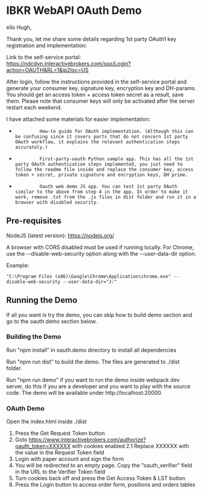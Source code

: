 # IBKR WebAPI OAuth Demo
ello Hugh,

 

Thank you, let me share some details regarding 1st party OAuth1 key registration and implementation:

Link to the self-service portal: https://ndcdyn.interactivebrokers.com/sso/Login?action=OAUTH&RL=1&ip2loc=US

After login, follow the instructions provided in the self-service portal and generate your consumer key, signature key, encryption key and DH-params. You should get an access token + access token secret as a result, save them. Please note that consumer keys will only be activated after the server restart each weekend.

I have attached some materials for easier implementation:

-              How-to guide for OAuth implementation. (Although this can be confusing since it covers parts that do not concern 1st party OAuth workflow, it explains the relevant authentication steps accurately.)

-              First-party-oauth Python sample app. This has all the 1st party OAuth authentication steps implemented, you just need to follow the readme file inside and replace the consumer key, access token + secret, private signature and encryption keys, DH prime.

-              Oauth web demo JS app. You can test 1st party OAuth similar to the above from step 4 in the app. In order to make it work, remove .txt from the .js files in dist folder and run it in a browser with disabled security.


## Pre-requisites

NodeJS (latest version): https://nodejs.org/

A browser with CORS disabled must be used if running locally. For Chrome, use the --disable-web-security option along with the --user-data-dir option.

Example:

`"C:\Program Files (x86)\Google\Chrome\Application\chrome.exe" --disable-web-security --user-data-dir="J:"`

## Running the Demo

If all you want is try the demo, you can skip how to build demo section and go to the oauth demo section below.

### Building the Demo

Run "npm install" in oauth.demo directory to install all dependencies

Run "npm run dist" to build the demo. The files are generated to ./dist folder.  

Run "npm run demo" if you want to run the demo inside webpack dev server, do this if you are a developer and you want to play with the source code. The demo will be available under http://localhost:20000.


### OAuth Demo
 
Open the index.html inside ./dist

1. Press the Get Request Token button
2. Goto https://www.interactivebrokers.com/authorize?oauth_token=XXXXXX with cookies enabled
	2.1 Replace XXXXXX with the value in the Request Token field
3. Login with paper account and sign the form
4. You will be redirected to an empty page.  Copy the "oauth_verifier" field in the URL to the Verifier Token field
5. Turn cookies back off and press the Get Access Token & LST button
6. Press the Login button to access order form, positions and orders tables
